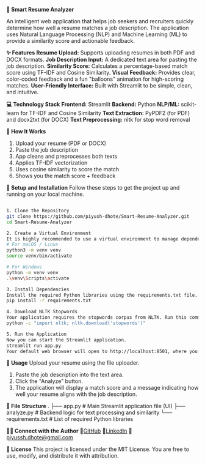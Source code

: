 **📄 Smart Resume Analyzer**

An intelligent web application that helps job seekers and recruiters quickly determine how well a resume matches a job description. The application uses Natural Language Processing (NLP) and Machine Learning (ML) to provide a similarity score and actionable feedback.

**✨ Features**
**Resume Upload:** Supports uploading resumes in both PDF and DOCX formats.
**Job Description Input:** A dedicated text area for pasting the job description.
**Similarity Score:** Calculates a percentage-based match score using TF-IDF and Cosine Similarity.
**Visual Feedback:** Provides clear, color-coded feedback and a fun "balloons" animation for high-scoring matches.
**User-Friendly Interface:** Built with Streamlit to be simple, clean, and intuitive.

**💻 Technology Stack**
**Frontend:** Streamlit
**Backend:** Python
**NLP/ML:** scikit-learn for TF-IDF and Cosine Similarity
**Text Extraction:** PyPDF2 (for PDF) and docx2txt (for DOCX)
**Text Preprocessing:** nltk for stop word removal

**📌 How It Works**

1. Upload your resume (PDF or DOCX)
2. Paste the job description
3. App cleans and preprocesses both texts
4. Applies TF-IDF vectorization
5. Uses cosine similarity to score the match
6. Shows you the match score + feedback

**🚀 Setup and Installation**
Follow these steps to get the project up and running on your local machine.

```bash

1. Clone the Repository
git clone https://github.com/piyush-dhote/Smart-Resume-Analyzer.git
cd Smart-Resume-Analyzer

2. Create a Virtual Environment
It is highly recommended to use a virtual environment to manage dependencies.
# For macOS / Linux
python3 -m venv venv
source venv/bin/activate

# For Windows
python -m venv venv
.\venv\Scripts\activate

3. Install Dependencies
Install the required Python libraries using the requirements.txt file.
pip install -r requirements.txt

4. Download NLTK Stopwords
Your application requires the stopwords corpus from NLTK. Run this command once to download it:
python -c "import nltk; nltk.download('stopwords')"

5. Run the Application
Now you can start the Streamlit application.
streamlit run app.py
Your default web browser will open to http://localhost:8501, where you can access the application.

```

**📖 Usage**
Upload your resume using the file uploader.

1. Paste the job description into the text area.
2. Click the "Analyze" button.
3. The application will display a match score and a message indicating how well your resume aligns with the job description.

**📂 File Structure**
.
├── app.py              # Main Streamlit application file (UI)
├── analyze.py          # Backend logic for text processing and similarity
└── requirements.txt    # List of required Python libraries

**👨‍💻 Connect with the Author**
🔗[GitHub](https://github.com/piyush-dhote/Smart-Resume-Analyzer)
🔗[LinkedIn](https://www.linkedin.com/in/piyush-dhote/)
📧 piyussh.dhote@gmail.com

**📜 License**
This project is licensed under the MIT License.
You are free to use, modify, and distribute it with attribution.